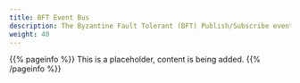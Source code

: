 ```yaml
---
title: BFT Event Bus
description: The Byzantine Fault Tolerant (BFT) Publish/Subscribe event bus used in the replication of catalogue data.
weight: 40
---
```


{{% pageinfo %}}
This is a placeholder, content is being added.
{{% /pageinfo %}}

